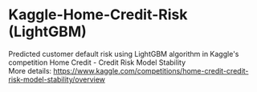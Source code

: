 # Kaggle-Home-Credit-Risk (LightGBM)
Predicted customer default risk using LightGBM algorithm in Kaggle's competition Home Credit - Credit Risk Model Stability<br>
More details: https://www.kaggle.com/competitions/home-credit-credit-risk-model-stability/overview
